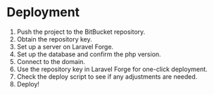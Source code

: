 # Deployment

1. Push the project to the BitBucket repository.
2. Obtain the repository key.
3. Set up a server on Laravel Forge.
4. Set up the database and confirm the php version.
5. Connect to the domain.
6. Use the repository key in Laravel Forge for one-click deployment.
7. Check the deploy script to see if any adjustments are needed.
8. Deploy!

